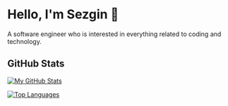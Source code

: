 # Hello, I'm Sezgin 👋

A software engineer who is interested in everything related to coding and technology.

## GitHub Stats

[![My GitHub Stats](https://github-readme-stats.vercel.app/api?username=sezginse7en&show_icons=true&theme=dark)](https://github.com/sezginse7en)

[![Top Languages](https://github-readme-stats.vercel.app/api/top-langs/?username=sezginse7en&layout=compact&theme=dark)](https://github.com/sezginse7en)
